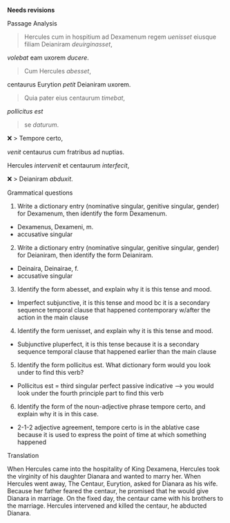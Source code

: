**Needs revisions**

Passage Analysis

> Hercules cum in hospitium ad Dexamenum regem *uenisset* eiusque filiam Deianiram *deuirginasset*, 

 *volebat* eam uxorem *ducere*.
 
>Cum Hercules *abesset*, 

centaurus Eurytion *petit* Deianiram uxorem.

> Quia pater eius centaurum *timebat*,

*pollicitus est* 

> se *daturum*.

❌ > Tempore certo,

*venit* centaurus cum fratribus ad nuptias. 

Hercules *intervenit* et centaurum *interfecit*, 

❌ > Deianiram *abduxit*.


Grammatical questions

1. Write a dictionary entry (nominative singular, genitive singular, gender) for Dexamenum, then identify the form Dexamenum.
- Dexamenus, Dexameni, m. 
- accusative singular 
2. Write a dictionary entry (nominative singular, genitive singular, gender) for Deianiram, then identify the form Deianiram.
- Deinaira, Deinairae, f. 
- accusative singular 
3. Identify the form abesset, and explain why it is this tense and mood.
- Imperfect subjunctive, it is this tense and mood bc it is a secondary sequence temporal clause that happened contemporary w/after the action in the main clause
4. Identify the form uenisset, and explain why it is this tense and mood.
- Subjunctive pluperfect, it is this tense because it is a secondary sequence temporal clause that happened earlier than the main clause
5. Identify the form pollicitus est. What dictionary form would you look under to find this verb?
- Pollicitus est = third singular perfect passive indicative --> you would look under the fourth principle part to find this verb
6. Identify the form of the noun-adjective phrase tempore certo, and explain why it is in this case.
- 2-1-2 adjective agreement, tempore certo is in the ablative case because it is used to express the point of time at which something happened


Translation

When Hercules came into the hospitality of King Dexamena, Hercules took the virginity of his daughter Dianara and wanted to marry her. 
When Hercules went away, The Centaur, Eurytion, asked for Dianara as his wife. 
Because her father feared the centaur, he promised that he would give Dianara in marriage. 
On the fixed day, the centaur came with his brothers to the marriage. 
Hercules intervened and killed the centaur, he abducted Dianara.
